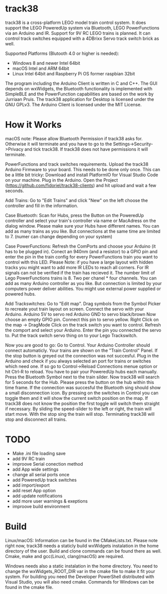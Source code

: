 # track38

track38 is a cross-platform LEGO model train control system. It does support the LEGO PoweredUp system via Bluetooth, LEGO PowerFunctions via an Arduino and IR. Support for 9V RC LEGO trains is planned. It can control track switches equipped with a 4DBrixx Servo track switch brick as well.

Supported Platforms (Blutooth 4.0 or higher is needed):
 - Windows 8 and newer Intel 64bit
 - macOS Intel and ARM 64bit
 - Linux Intel 64bit and Raspberry Pi OS former raspbian 32bit

The program including the Arduino Client is written in C and C++.
The GUI depends on wxWidgets, the Bluetooth functionality is implemented with SimpleBLE and the PowerFunction capabilities are based on the work by Jurriaan Pruis.
The track38 application for Desktop is licensed under the GNU GPLv3. The Arduino Client is licensed under the MIT License.

# How it Works

macOS note: Please allow Bluetooth Permission if track38 asks for. Otherwise it will terminate and you have to go to the Settings->Security->Privacy and tick track38. If track38 does not have permissions it will terminate.

PowerFunctions and track switches requirements.
Upload the track38 Arduino Firmware to your board. This needs to be done only once.
This can be a little bit tricky: Download and install PlatformIO for Visual Studio Code on your machine. Plug in the Arduino. Open the Project (https://github.com/fidoriel/track38-clients) and hit upload and wait a few seconds.

Add Trains:
Go to "Edit Trains" and click "New" on the left choose the controller and fill in the information. 

Case Bluetooth:
Scan for Hubs, press the Button on the PoweredUp controller and select your train's controller via name or MacAdress on the dialog window. Please make sure your Hubs have different names.
You can add as many trains as you like. But connections at the same time are limited to 7. (numer can change depending on your system)

Case PowerFunctions:
Refresh the ComPorts and choose your Arduino (it has to be plugged in).
Conect an 940nm (and a resistor) to a GPIO pin and enter the pin in the train config for every PowerFunctions train you want to control with this LED.
Please Note: if you have a large layout with hidden tracks you might want to add more IR LEDs to reach all corners. For IR signals can not be verified if the train has recieved it.
The number limit of Lego PowerFunctions trains is 8. Two per chanel * four channels.
You can add as many Arduino controller as you like. But connection is limited by your computers power deliver abilities. You might use external power supplied or powered hubs.

Add Trackswitches:
Go to "Edit map". Drag symbols from the Symbol Picker to recreate yout train layout on screen.
Connect the servo with your Arduino.
Arduino 5V to servo red
Arduino GND to servo black/brown
Now choose an empty GPIO pin. Connect this pin to servo yellow.
Right Click on the map -> DragMode
Click on the track switch you want to control. Refresh the comport and select your Arduino.
Enter the pin you connected the servo to.
Put the track switch servo thing on to your Lego Trackswitch.

Now you are good to go:
Go to Control.
Your Arduino Controller should connect automaticly.
Your trains are shown on the "Train Control" Panel. If the stop button is greyed out the connection was not succesful. Plug in the Arduino and check if you always selected an port for trains or switches which need one. If so go to Control->Reload Connections menue option or hit Ctrl-R to reload. You have to pair your PoweredUp hubs each manually. Press the Bluetooth Symbol next to the train silder. Now track38 will search for 5 seconds for the Hub. Please press the button on the hub within this time frame. If the connection was succesful the Bluetooth sing should show a small disconnection icon. By pressing on the switches in Control you can toggle them and it will show the current switch position on the map. If track38 does not know the position the first toggle will switch them straight if necessary. By sliding the speed-slider to the left or right, the train will start move. With the stop sing the train will stop. Terminating track38 will stop and disconnect all trains.

# TODO 
 - Make .ini file loading save
 - add 9V RC train
 - improove Serial conection method
 - add App wide settings
 - change all serial ports once
 - add PoweredUp track switches
 - add import/export
 - add reset App option
 - add update notifications
 - add more user warnings & exeptions
 - improove build environment

# Build

Linux/macOS: Information can be found in the CMakeLists.txt. Please note right now, track38 needs a staticly build wxWidgets instalation in the home directory of the user. Build and clone commands can be found there as well. Cmake, make and gcc(Linux), clang(macOS) are required.

Windows needs also a static instalation in the home directory. You need to change the wxWidgets_ROOT_DIR var in the cmake file to make it fit your system. For building you need the Developer PowerShell distributed with Visual Studio, you will also need cmake. Commands for Windows can be found in the cmake file. 
